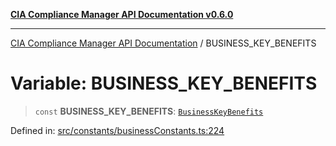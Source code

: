 [**CIA Compliance Manager API Documentation v0.6.0**](../README.md)

***

[CIA Compliance Manager API Documentation](../globals.md) / BUSINESS\_KEY\_BENEFITS

# Variable: BUSINESS\_KEY\_BENEFITS

> `const` **BUSINESS\_KEY\_BENEFITS**: [`BusinessKeyBenefits`](../interfaces/BusinessKeyBenefits.md)

Defined in: [src/constants/businessConstants.ts:224](https://github.com/Hack23/cia-compliance-manager/blob/main/src/constants/businessConstants.ts#L224)
